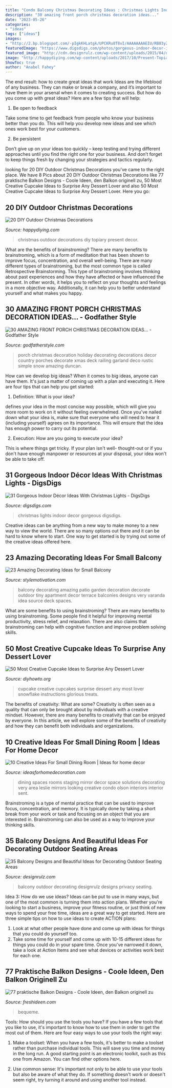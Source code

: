 ```yaml
---
title: "Condo Balcony Christmas Decorating Ideas : Christmas Lights Indoor Decor Gorgeous Digsdigs"
description: "30 amazing front porch christmas decoration ideas..."
date: "2023-05-26"
categories:
- "ideas"
tags: ["ideas"]
images:
- "http://2.bp.blogspot.com/-pIgkKHLatgk/UPCKRu8T8vI/AAAAAAAAEIU/RB03yZmGPzI/s1600/303790_386645168072410_478031326_n.jpg"
featuredImage: "https://www.digsdigs.com/photos/gorgeous-indoor-decor-ideas-with-christmas-lights-19-554x1002.jpg"
featured_image: "http://cdn.designrulz.com/wp-content/uploads/2015/04/designrulz_balcony_design-5.jpg"
image: "http://happydiying.com/wp-content/uploads/2017/10/Present-Topiary.jpg"
ShowToc: true
author: "Anabel Fahey"
---
```



The end result: how to create great ideas that work
Ideas are the lifeblood of any business. They can make or break a company, and it’s important to have them in your arsenal when it comes to creating success. But how do you come up with great ideas? Here are a few tips that will help:
1. Be open to feedback

Take some time to get feedback from people who know your business better than you do. This will help you develop new ideas and see which ones work best for your customers.

2. Be persistent

Don’t give up on your ideas too quickly – keep testing and trying different approaches until you find the right one for your business. And don’t forget to keep things fresh by changing your strategies and tactics regularly.

	

		
looking for 20 DIY Outdoor Christmas Decorations you've came to the right place. We have 8 Pics about 20 DIY Outdoor Christmas Decorations like 77 praktische Balkon Designs - Coole Ideen, den Balkon originell zu, 50 Most Creative Cupcake Ideas to Surprise Any Dessert Lover and also 50 Most Creative Cupcake Ideas to Surprise Any Dessert Lover. Here you go:
		
    
## 20 DIY Outdoor Christmas Decorations

<img loading=lazy src="http://happydiying.com/wp-content/uploads/2017/10/Present-Topiary.jpg" onerror="this.onerror=null;this.src='https://tse2.mm.bing.net/th?id=OIP.QtKlEtZ-6yf8uk7cSlzQOwHaLC&amp;pid=15.1';" alt="20 DIY Outdoor Christmas Decorations">

_Source: happydiying.com_

>christmas outdoor decorations diy topiary present decor. 

	

What are the benefits of brainstroming?
There are many benefits to brainstroming, which is a form of meditation that has been shown to improve focus, concentration, and overall well-being. There are many different types of brainstroming, but the most common type is called Retrospective Brainstorming. This type of brainstroming involves thinking about past experiences and how they have affected or have influenced the present. In other words, it helps you to reflect on your thoughts and feelings in a more objective way. Additionally, it can help you to better understand yourself and what makes you happy.

    
## 30 AMAZING FRONT PORCH CHRISTMAS DECORATION IDEAS... - Godfather Style

<img loading=lazy src="http://godfatherstyle.com/wp-content/uploads/2016/11/Lakeitha-Duncan-Holiday-Style-Challenge-1.jpg" onerror="this.onerror=null;this.src='https://tse1.mm.bing.net/th?id=OIP.998zS3qsGlyyoEUe9aMi3gHaJ4&amp;pid=15.1';" alt="30 AMAZING FRONT PORCH CHRISTMAS DECORATION IDEAS... - Godfather Style">

_Source: godfatherstyle.com_

>porch christmas decoration holiday decorating decorations decor country porches decorate xmas deck railing garland deco rustic simple snow amazing duncan. 

	

How can we develop big ideas?
When it comes to big ideas, anyone can have them. It's just a matter of coming up with a plan and executing it. Here are four tips that can help you get started:
1. Definition: What is your idea?

 defines your idea in the most concise way possible, which will give you more room to work on it without feeling overwhelmed. Once you've nailed down what your idea is, make sure that everyone who will need to hear it (including yourself) agrees on its importance. This will ensure that the idea has enough power to carry out its potential.

2. Execution: How are you going to execute your idea?

This is where things get tricky. If your plan isn't well- thought-out or if you don't have enough manpower or resources at your disposal, your idea won't be able to take off.

    
## 31 Gorgeous Indoor Décor Ideas With Christmas Lights - DigsDigs

<img loading=lazy src="https://www.digsdigs.com/photos/gorgeous-indoor-decor-ideas-with-christmas-lights-19-554x1002.jpg" onerror="this.onerror=null;this.src='https://tse2.mm.bing.net/th?id=OIP.DXf4JiynvEGxFqUFo_MYtQHaNZ&amp;pid=15.1';" alt="31 Gorgeous Indoor Décor Ideas With Christmas Lights - DigsDigs">

_Source: digsdigs.com_

>christmas lights indoor decor gorgeous digsdigs. 

	

Creative ideas can be anything from a new way to make money to a new way to view the world. There are so many options out there and it can be hard to know where to start. One way to get started is by trying out some of the creative ideas offered here.

    
## 23 Amazing Decorating Ideas For Small Balcony

<img loading=lazy src="http://www.stylemotivation.com/wp-content/uploads/2013/07/Amazing-Decorating-Ideas-for-Small-Balcony-18.jpg" onerror="this.onerror=null;this.src='https://tse2.mm.bing.net/th?id=OIP.VVI0ncSEeWv9wESAHYkjGwHaLc&amp;pid=15.1';" alt="23 Amazing Decorating Ideas for Small Balcony">

_Source: stylemotivation.com_

>balcony decorating amazing patio garden decoration decorate outdoor tiny apartment decor terrace balconies designs very varanda idea source deck spaces. 

	

What are some benefits to using brainstroming?
There are many benefits to using brainstroming. Some people find it helpful for improving mental productivity, stress relief, and relaxation. There are also claims that brainstroming can help with cognitive function and improve problem solving skills.

    
## 50 Most Creative Cupcake Ideas To Surprise Any Dessert Lover

<img loading=lazy src="http://www.diyhowto.org/wp-content/uploads/2015/12/DIYHowto-50-Most-Creative-Cupcake-Ideas-to-Surprise-Any-Dessert-Lover08-600x824.jpg" onerror="this.onerror=null;this.src='https://tse3.mm.bing.net/th?id=OIP.gLvqwFr3o88BR98lDHOL9AHaKK&amp;pid=15.1';" alt="50 Most Creative Cupcake Ideas to Surprise Any Dessert Lover">

_Source: diyhowto.org_

>cupcake creative cupcakes surprise dessert any most lover snowflake instructions glorious treats. 

	

The benefits of creativity: What are some?
Creativity is often seen as a quality that can only be brought about by individuals with a creative mindset. However, there are many benefits to creativity that can be enjoyed by everyone. In this article, we will explore some of the benefits of creativity and how they can benefit both individuals and organizations.

    
## 10 Creative Ideas For Small Dining Room | Ideas For Home Decor

<img loading=lazy src="http://2.bp.blogspot.com/-pIgkKHLatgk/UPCKRu8T8vI/AAAAAAAAEIU/RB03yZmGPzI/s1600/303790_386645168072410_478031326_n.jpg" onerror="this.onerror=null;this.src='https://tse1.mm.bing.net/th?id=OIP.bilmXr-r1UaKacMBx05uGQHaJ4&amp;pid=15.1';" alt="10 Creative Ideas For Small Dining Room | Ideas for home decor">

_Source: ideasforhomedecoration.com_

>dining spaces rooms staging mirror decor space solutions decorating very area leslie mirrors looking creative condo olson interiors interior sent. 

	

Brainstroming is a type of mental practice that can be used to improve focus, concentration, and memory. It is typically done by taking a short break from your work or task and focusing on an object that you are interested in. Brainstroming can also be used as a way to improve your thinking skills.

    
## 35 Balcony Designs And Beautiful Ideas For Decorating Outdoor Seating Areas

<img loading=lazy src="http://cdn.designrulz.com/wp-content/uploads/2015/04/designrulz_balcony_design-5.jpg" onerror="this.onerror=null;this.src='https://tse3.mm.bing.net/th?id=OIP.Iju47CZvwKhAGyKbncddYAHaJR&amp;pid=15.1';" alt="35 Balcony Designs and Beautiful Ideas for Decorating Outdoor Seating Areas">

_Source: designrulz.com_

>balcony outdoor decorating designrulz designs privacy seating. 

	

Idea 3: How do we use ideas?
Ideas can be put to use in many ways, but one of the most common is turning them into action plans. Whether you're looking to start a business, improve your fitness routine, or just think of new ways to spend your free time, ideas are a great way to get started. Here are three simple tips on how to use ideas to create ACTION plans:
1. Look at what other people have done and come up with ideas for things that you could do yourself too.
2. Take some time for yourself and come up with 10-15 different ideas for things you could do in your spare time. Once you've narrowed it down, take a look at Action Items and see what devices or activities work best for each one.

    
## 77 Praktische Balkon Designs - Coole Ideen, Den Balkon Originell Zu

<img loading=lazy src="https://freshideen.com/wp-content/uploads/2013/04/bequeme-balkon-designs-ideen-rattan-möbel-weiß-decke.jpg" onerror="this.onerror=null;this.src='https://tse4.mm.bing.net/th?id=OIP.XiJSI6lAOu9tBGyLnuVEKAHaJ8&amp;pid=15.1';" alt="77 praktische Balkon Designs - Coole Ideen, den Balkon originell zu">

_Source: freshideen.com_

>bequeme. 

	

Tools: How should you use the tools you have?
If you have a few tools that you like to use, it's important to know how to use them in order to get the most out of them. Here are four easy ways to use your tools the right way:
1) Make a toolset: When you have a few tools, it's better to make a toolset rather than purchase individual tools. This will save you time and money in the long run. A good starting point is an electronic toolkit, such as this one from Amazon. You can find other options here.

2) Use common sense: It's important not only to be able to use your tools but also be aware of what they do. If something doesn't work or doesn't seem right, try turning it around and using another tool instead.


